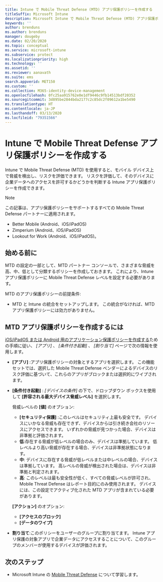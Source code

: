 ```yaml
---
title: Intune で Mobile Threat Defense (MTD) アプリ保護ポリシーを作成する
titleSuffix: Microsoft Intune
description: Microsoft Intune で Mobile Threat Defense (MTD) アプリ保護ポリシーを作成する
keywords: ''
author: brenduns
ms.author: brenduns
manager: dougeby
ms.date: 02/20/2020
ms.topic: conceptual
ms.service: microsoft-intune
ms.subservice: protect
ms.localizationpriority: high
ms.technology: ''
ms.assetid: ''
ms.reviewer: aanavath
ms.suite: ems
search.appverid: MET150
ms.custom: ''
ms.collection: M365-identity-device-management
ms.openlocfilehash: 0fc25aa915762e0e1df9446c9fb14513bdf20352
ms.sourcegitcommit: 3d895be2844bda2177c2c85dc2f09612a1be5490
ms.translationtype: HT
ms.contentlocale: ja-JP
ms.lasthandoff: 03/13/2020
ms.locfileid: "79351566"
---
```

# <a name="create-mobile-threat-defense-app-protection-policy-with-intune"></a>Intune で Mobile Threat Defense アプリ保護ポリシーを作成する

Intune で Mobile Threat Defense (MTD) を使用すると、モバイル デバイス上で脅威を検出し、リスクを評価できます。 リスクを評価して、そのデバイスに企業データへのアクセスを許可するかどうかを判断する Intune アプリ保護ポリシーを作成できます。

> [!NOTE]
> この記事は、アプリ保護ポリシーをサポートするすべての Mobile Threat Defense パートナーに適用されます。
>
> - Better Mobile (Android、iOS/iPadOS)
> - Zimperium (Android、iOS/iPadOS)
> - Lookout for Work (Android、iOS/iPadOS)。

## <a name="before-you-begin"></a>始める前に

MTD の設定の一部として、MTD パートナー コンソールで、さまざまな脅威を高、中、低として分類するポリシーを作成しておきます。 これにより、Intune アプリ保護ポリシーに Mobile Threat Defense レベルを設定する必要があります。

MTD のアプリ保護ポリシーの前提条件:

- MTD と Intune の統合をセットアップします。 この統合がなければ、MTD アプリ保護ポリシーには効力がありません。

## <a name="to-create-an-mtd-app-protection-policy"></a>MTD アプリ保護ポリシーを作成するには

[iOS/iPadOS または Android 用のアプリケーション保護ポリシーを作成する](../apps/app-protection-policies.md#app-protection-policies-for-iosipados-and-android-apps)ための手順に従い、 *[アプリ]* 、 *[条件付き起動]* 、 *[割り当て]* ページで次の情報を使用します。

- **[アプリ]** :アプリ保護ポリシーの対象とするアプリを選択します。 この機能セットでは、選択した Mobile Threat Defense ベンダーによるデバイスのリスク評価に基づいて、これらのアプリがブロックまたは選択的にワイプされます。
- **[条件付き起動]** : *[デバイスの条件]* の下で、ドロップダウン ボックスを使用して **[許容される最大デバイス脅威レベル]** を選択します。

  脅威レベルの **[値]** のオプション:

  - **[セキュリティ保護]** :このレベルはセキュリティ上最も安全です。 デバイスにいかなる脅威も存在できず、デバイスからは引き続き会社のリソースにアクセスできます。 いずれかの脅威が見つかった場合、デバイスは非準拠と評価されます。
  - **低**:存在する脅威が低レベルの場合のみ、デバイスは準拠しています。 低レベルより高い脅威が存在する場合、デバイスは非準拠状態になります。
  - **中**: デバイスに存在する脅威が低レベルまたは中レベルの場合、デバイスは準拠しています。 高レベルの脅威が検出された場合は、デバイスは非準拠と判定されます。
  - **高**: このレベルは最も安全性が低く、すべての脅威レベルが許可され、Mobile Threat Defense はレポート目的にのみ使用されます。 デバイスには、この設定でアクティブ化された MTD アプリが含まれている必要があります。

  **[アクション]** のオプション:

  - **[アクセスのブロック]**
  - **[データのワイプ]**

- **割り当て**:このポリシーをユーザーのグループに割り当てます。  Intune アプリ保護の対象アプリで企業データにアクセスすることについて、このグループのメンバーが使用するデバイスが評価されます。

## <a name="next-steps"></a>次のステップ

- Microsoft Intune の [Mobile Threat Defense](mobile-threat-defense.md) について学習します。

